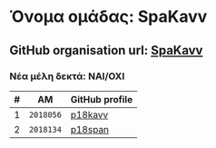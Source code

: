 # Όνομα ομάδας: SpaKavv
## GitHub organisation url: [SpaKavv](https://github.com/SpaKavv)
### Νέα μέλη δεκτά: ΝΑΙ/ΟΧΙ

| # | ΑΜ | GitHub profile |
| -- | -- | -- |
| 1 | `2018056` | [p18kavv](https://github.com/p18kavv) |
| 2 | `2018134` | [p18span](https://github.com/xristinasp) |
